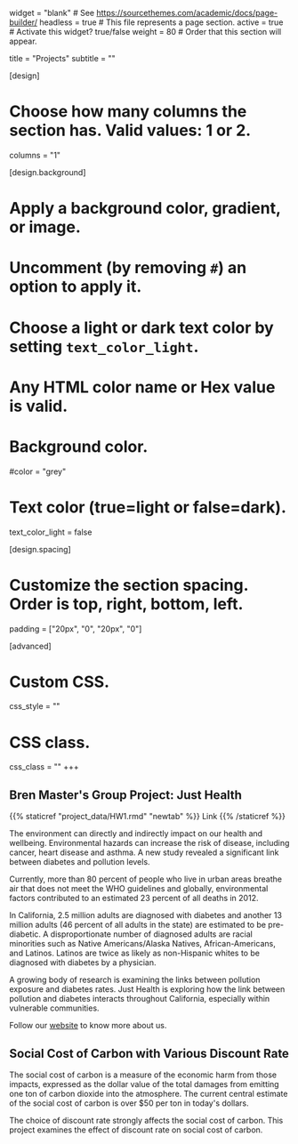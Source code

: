 widget = "blank"  # See https://sourcethemes.com/academic/docs/page-builder/
headless = true  # This file represents a page section.
active = true  # Activate this widget? true/false
weight = 80  # Order that this section will appear.

title = "Projects"
subtitle = ""

[design]
  # Choose how many columns the section has. Valid values: 1 or 2.
  columns = "1"

[design.background]
  # Apply a background color, gradient, or image.
  #   Uncomment (by removing `#`) an option to apply it.
  #   Choose a light or dark text color by setting `text_color_light`.
  #   Any HTML color name or Hex value is valid.

  # Background color.
   #color = "grey"
   
  # Text color (true=light or false=dark).
  text_color_light = false

[design.spacing]
  # Customize the section spacing. Order is top, right, bottom, left.
  padding = ["20px", "0", "20px", "0"]

[advanced]
 # Custom CSS. 
 css_style = ""
 
 # CSS class.
 css_class = ""
+++

## Bren Master's Group Project: Just Health ##
{{% staticref "project_data/HW1.rmd" "newtab" %}} Link {{% /staticref %}}

The environment can directly and indirectly impact on our health and wellbeing. Environmental hazards can increase the risk of disease, including cancer, heart disease and asthma. A new study revealed a significant link between diabetes and pollution levels. 

Currently, more than 80 percent of people who live in urban areas breathe air that does not meet the WHO guidelines and globally, environmental factors contributed to an estimated 23 percent of all deaths in 2012.

In California, 2.5 million adults are diagnosed with diabetes and another 13 million adults (46 percent of all adults in the state) are estimated to be pre-diabetic. A disproportionate number of diagnosed adults are racial minorities such as Native Americans/Alaska Natives, African-Americans, and Latinos.  Latinos are twice as likely as non-Hispanic whites to be diagnosed with diabetes by a physician. 

A growing body of research is examining the links between pollution exposure and diabetes rates. Just Health is exploring how the link between pollution and diabetes interacts throughout California, especially within vulnerable communities.  

Follow our [website](https://www.brenjusthealth.com/) to know more about us.

## Social Cost of Carbon with Various Discount Rate ##
The social cost of carbon is a measure of the economic harm from those impacts, expressed as the dollar value of the total damages from emitting one ton of carbon dioxide into the atmosphere. The current central estimate of the social cost of carbon is over $50 per ton in today's dollars. 

The choice of discount rate strongly affects the social cost of carbon. This project examines the effect of discount rate on social cost of carbon.

